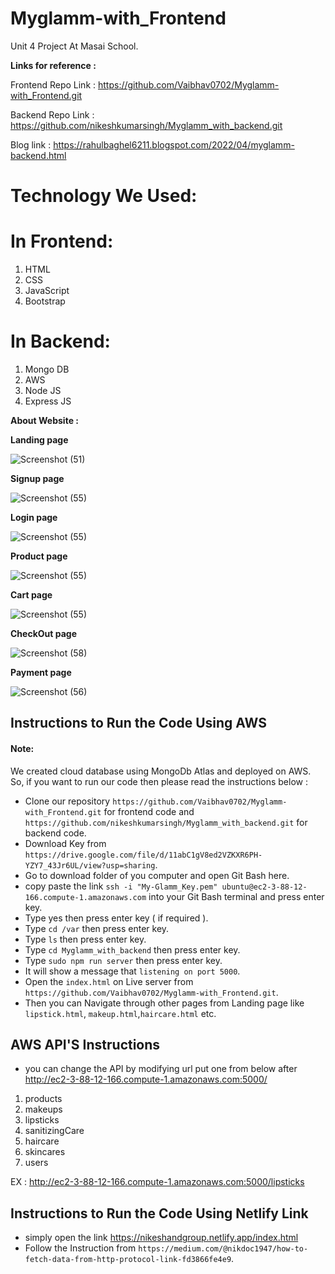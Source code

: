 # Myglamm-with_Frontend

Unit 4 Project At Masai School.

**Links for reference :**

Frontend Repo Link :
https://github.com/Vaibhav0702/Myglamm-with_Frontend.git

Backend Repo Link :
https://github.com/nikeshkumarsingh/Myglamm_with_backend.git

Blog link : 
https://rahulbaghel6211.blogspot.com/2022/04/myglamm-backend.html




# Technology We Used:
# In Frontend:
1. HTML
2. CSS
3. JavaScript
4. Bootstrap


# In Backend:
1. Mongo DB
2. AWS
3. Node JS
4. Express JS


**About Website :**

**Landing page**

![Screenshot (51)](https://blogger.googleusercontent.com/img/b/R29vZ2xl/AVvXsEiNJca0H2TrVgRNZQPIDUunv9JGMLp6CFVNYe_WxWQ6jqbwU0SCQR33yMd0egy1_L97r6XWrcdj06it5Dy7zlxwf-B-2Hp1ly0R6l0IbfxNBK9xhBFp_HBLstBAuVByCmTm6i4JbzpH53PB-ikNm4xWuTuwhQngrHIDkCYJQOXRGUMhWBTirmTsUA2s/s1280/WhatsApp%20Image%202022-04-02%20at%2013.37.02.jpeg)

**Signup page**

![Screenshot (55)](https://blogger.googleusercontent.com/img/b/R29vZ2xl/AVvXsEiySwBItoN_osGJwzNi5Z3r9sfhV4lgA8_Z5VtSMogC2aE1bMwn1F-tgInL5dE-Wi9_9S2MqYeERxI7mY1obcx9li6LphrVr0GZB7YKb3moi5SrxZcR65lVkGxDXAUogvcBzD4Re6IpgFue-K_i9uiI-oWT53lkFHKzCFnHKqCAtNBZmEdlYV2_3hA7/s1280/WhatsApp%20Image%202022-04-03%20at%2013.33.31.jpeg)

**Login page**

![Screenshot (55)](https://blogger.googleusercontent.com/img/b/R29vZ2xl/AVvXsEgE-1x6B0OsWGqiWdBv6lLurABJR6ofeazPIw4F4wyuRTd4tCNLKOquuQpMtd_wfApLMIaqHTm7glN1Iep4X99kvAQTcQvaki04RxoqZgxGbqMTbMrshucv9pp_qLtdzDYfB7zfvwFY4ZXUhLDa0i5LlLZZLIJlrHQFHrQocbCSaid-G1JS1Z3vJQqU/s1279/WhatsApp%20Image%202022-04-03%20at%2013.33.29%20(1).jpeg)

**Product page**

![Screenshot (55)](https://blogger.googleusercontent.com/img/b/R29vZ2xl/AVvXsEghOicVGE7EONc0VjOMBux6BD39oe6qO9ifC7DhS159RPtnx3PSUU6ly4LaAUccZv8vMEK6Ee2AeAIBC2ISI4vRaSfDgKpM2Ulmvc5t2nCmWhfW6Jv97_EzBVhVnu-qYLrCieqz_FPDSNVC8HXZCY18T9BR0LGKgkbCROf3fSn6t92Ge545DIJK26_8/s1280/WhatsApp%20Image%202022-04-03%20at%2013.33.30%20(1).jpeg)

**Cart page**

![Screenshot (55)](https://blogger.googleusercontent.com/img/b/R29vZ2xl/AVvXsEgD0zHnD09NwxNtdx9q-0dtCsVlC9JZvBPjB8KUFgL2sDt2S0QLVxj92cyw_rfZBp9MotbwytO_P4SNPHoSEMSmDhFcUUmgXP3Oggn7_5yf-lzZkLkPqAQs3gjEkxbYyPGBcp8dMMsvjqGgGxkoCLNtIuAS9xZcGILiwEw7Kkx_mzD6kpBSarWPCZT-/s1280/WhatsApp%20Image%202022-04-03%20at%2013.33.27.jpeg)

**CheckOut page**

![Screenshot (58)](https://blogger.googleusercontent.com/img/a/AVvXsEgUw4OXMOYXvQv1hj5J03rw8bA3YxzATuZW5jJG1_J5XMwaMtyY9zQdvPSp19RFXZxX4Jmkhv2Vw984QDOaMOPCz_gjmuuerY2-6RZVpuR3AzapNslb4riWbC2CzOKwYQKE0ceApBcDUPo0JXKdwal6t5ciCCiPrOBnAuIwsIJvH1e5Q5Pot_REgkV9=s320)

**Payment page**

![Screenshot (56)](https://blogger.googleusercontent.com/img/a/AVvXsEiS0s4hKld4oofBxONLSceprbyTCPbZmEB0vcWKz23QP3qOVkp7-nvokWgYuW7lfP9gMrgYYm6IjAzlIRbgkvmL94HBw6CzPtyL-NDYXeIcBplKsr4Yx_Wa5QSylk53JFCGzy622sxADjy3sX670WumLukcfieTfz8kRbUjr3HdxRq1XT16netp9Wit=s1280)




## Instructions to Run the Code Using AWS
#### Note:

We created cloud database using MongoDb Atlas and deployed on AWS. So, if you want to run our code then please read the instructions below :
- Clone our repository `https://github.com/Vaibhav0702/Myglamm-with_Frontend.git` for frontend code and `https://github.com/nikeshkumarsingh/Myglamm_with_backend.git` for backend code.
- Download Key from `https://drive.google.com/file/d/11abC1gV8ed2VZKXR6PH-YZY7_43Jr6UL/view?usp=sharing`.
- Go to download folder of you computer and open Git Bash here.
- copy paste the link `ssh -i "My-Glamm_Key.pem" ubuntu@ec2-3-88-12-166.compute-1.amazonaws.com` into your Git Bash terminal and press enter key.
- Type yes then press enter key ( if required ).
- Type `cd /var` then press enter key.
- Type `ls` then press enter key.
- Type `cd Myglamm_with_backend` then press enter key.
- Type `sudo npm run server` then press enter key.
- It will show a message that `listening on port 5000`.
- Open the `index.html` on Live server from `https://github.com/Vaibhav0702/Myglamm-with_Frontend.git`.
- Then you can Navigate through other pages from Landing page like `lipstick.html`, `makeup.html`,`haircare.html` etc.



## AWS API'S Instructions 

- you can change the API by modifying url put one from below after http://ec2-3-88-12-166.compute-1.amazonaws.com:5000/

1. products
2. makeups
3. lipsticks
4. sanitizingCare
5. haircare
6. skincares
7. users

EX :
http://ec2-3-88-12-166.compute-1.amazonaws.com:5000/lipsticks

## Instructions to Run the Code Using Netlify Link
- simply open the link https://nikeshandgroup.netlify.app/index.html
- Follow the Instruction from `https://medium.com/@nikdoc1947/how-to-fetch-data-from-http-protocol-link-fd3866fe4e9`.


